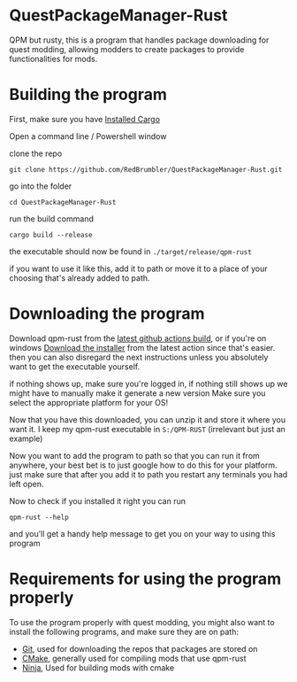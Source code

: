 # QuestPackageManager-Rust

QPM but rusty, this is a program that handles package downloading for quest modding, allowing modders to create packages to provide functionalities for mods.

# Building the program

First, make sure you have [Installed Cargo](https://doc.rust-lang.org/cargo/getting-started/installation.html)

Open a command line / Powershell window

clone the repo

```
git clone https://github.com/RedBrumbler/QuestPackageManager-Rust.git
```

go into the folder

```
cd QuestPackageManager-Rust
```

run the build command

```
cargo build --release
```

the executable should now be found in `./target/release/qpm-rust`

if you want to use it like this, add it to path or move it to a place of your choosing that's already added to path.

# Downloading the program

Download qpm-rust from the [latest github actions build](https://github.com/RedBrumbler/QuestPackageManager-Rust/actions/workflows/cargo-build.yml), or if you're on windows [Download the installer](https://github.com/RedBrumbler/QuestPackageManager-Rust/actions/workflows/windows-installer.yml) from the latest action since that's easier. then you can also disregard the next instructions unless you absolutely want to get the executable yourself.

if nothing shows up, make sure you're logged in, if nothing still shows up we might have to manually make it generate a new version
Make sure you select the appropriate platform for your OS!

Now that you have this downloaded, you can unzip it and store it where you want it. I keep my qpm-rust executable in `S:/QPM-RUST` (irrelevant but just an example)

Now you want to add the program to path so that you can run it from anywhere, your best bet is to just google how to do this for your platform. just make sure that after you add it to path you restart any terminals you had left open.

Now to check if you installed it right you can run

```
qpm-rust --help
```

and you'll get a handy help message to get you on your way to using this program

# Requirements for using the program properly

To use the program properly with quest modding, you might also want to install the following programs, and make sure they are on path:
 - [Git](https://git-scm.com/downloads), used for downloading the repos that packages are stored on
 - [CMake](https://cmake.org/install/), generally used for compiling mods that use qpm-rust
 - [Ninja](https://ninja-build.org/), Used for building mods with cmake
